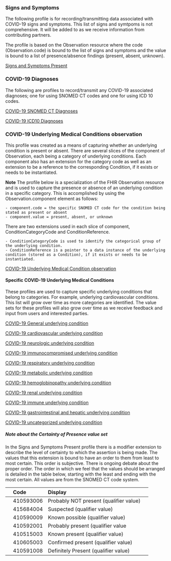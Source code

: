 ﻿### Signs and Symptoms

The following profile is for recording/transmitting data associated with COVID-19 signs and symptoms.  This list of signs and symtpoms is not comprehensive.  It will be added to as we receive information from contributing partners.

The profile is based on the Observation resource where the code (Observation.code) is bound to the list of signs and symptoms and the value is bound to a list of presence/absence findings (present, absent, unknown).

[Signs and Symptoms Present](StructureDefinition-covid19-symptoms.html)



### COVID-19 Diagnoses

The following are profiles to record/transmit any COVID-19 associated diagnoses; one for using SNOMED CT codes and one for using ICD 10 codes.

[COVID-19 SNOMED CT Diagnoses](StructureDefinition-COVID-19-Snomed-Diagnosis.html)

[COVID-19 ICD10 Diagnoses](StructureDefinition-COVID-19-ICD10-Diagnosis.html)

### COVID-19 Underlying Medical Conditions observation

This profile was created as a means of capturing whether an underlying condition is present or absent.  There are several slices of the component of Observation, each being a category of underlying conditions.  Each component also has an extension for the category code as well as an extension to be a reference to the corresponding Condition, if it exists or needs to be instantiated.

**Note** The profile below is a specialization of the FHIR Observation resource and is used to capture the presence or absence of an underlying condition in a specific category.  This is accomplished by using the Observation.component element as follows:

    - component.code = the specific SNOMED CT code for the condition being stated as present or absent
    - component.value = present, absent, or unknown

There are two extensions used in each slice of component, ConditionCategoryCode and ConditionReference.

    - ConditionCategoryCode is used to identify the categorical group of the underlying condition.
    - ConditionReference is a pointer to a data instance of the underlying condition (stored as a Condition), if it exists or needs to be instantiated.


[COVID-19 Underlying Medical Condition observation](StructureDefinition-covid19-underlying-condition-observation.html)


#### Specific COVID-19 Underlying Medical Conditions

These profiles are used to capture specific underlying conditions that belong to categories.  For example, underlying cardiovascular conditions.  This list will grow over time as more categories are identified.  The value sets for these profiles will also grow over time as we receive feedback and input from users and interested parties.

[COVID-19 General underlying condition](StructureDefinition-COVID-19-underlying-medical-condition-present.html)

[COVID-19 cardiovascular underlying condition](StructureDefinition-underlying-cardiovascular-medical-condition-present.html)

[COVID-19 neurologic underlying condition](StructureDefinition-underlying-neuroligic-medical-condition-present.html)

[COVID-19 immunocompromised underlying condition](StructureDefinition-underlying-immunocompromised-medical-condition-present.html)

[COVID-19 respiratory underlying condition](StructureDefinition-underlying-respiratory-medical-condition-present.html)

[COVID-19 metabolic underlying condition](StructureDefinition-underlying-metabolic-medical-condition-present.html)

[COVID-19 hemoglobinopathy underlying condition](StructureDefinition-underlying-hemoglobinopathy-medical-condition-present.html)

[COVID-19 renal underlying condition](StructureDefinition-underlying-renal-medical-condition-present.html)

[COVID-19 immune underlying condition](StructureDefinition-underlying-immune-medical-condition-present.html)

[COVID-19 gastrointestinal and hepatic underlying condition](StructureDefinition-underlying-gastrointestinal-hepatic-medical-condition-present.html)

[COVID-19 uncategorized underlying condition](StructureDefinition-underlying-uncategorized-medical-condition-present.html)

##### Note about the Certainty of Presence value set

In the Signs and Symptoms Present profile there is a modifier extension to describe the level of certainty to which the assertion is being made.  The values that this extension is bound to have an order to them from least to most certain.  This order is subjective.  There is ongoing debate about the proper order.  The order in which we feel that the values should be arranged is detailed in the table below, starting with the least and ending with the most certain.  All values are from the SNOMED CT code system.

|   | Code | Display |   |
|---|:-----|:---|---|
||410593006|Probably NOT present (qualifier value)||
||415684004|Suspected (qualifier value)||
||410590009|Known possible (qualifier value)||
||410592001|Probably present (qualifier value||
||410515003|Known present (qualifier value)||
||410605003|Confirmed present (qualifier value)||
||410591008|Definitely Present (qualifier value)||